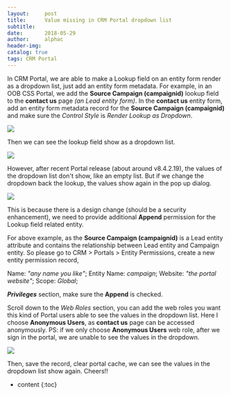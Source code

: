 ```yaml
---
layout:     post
title:      Value missing in CRM Portal dropdown list
subtitle:   
date:       2018-05-29
author:     alphac
header-img: 
catalog: true
tags: CRM Portal
---
```


In CRM Portal, we are able to make a Lookup field on an entity form render as a dropdown list, just add an entity form metadata. For example, in an OOB CSS Portal, we add the **Source Campaign (campaignid)** lookup field to the **contact us** page *(an Lead entity form)*. In the **contact us** entity form, add an entity form metadata record for the **Source Campaign (campaignid)** and make sure the *Control Style* is *Render Lookup as Dropdown*.

![](https://alphacland.blob.core.windows.net/landimages/001.png)

Then we can see the lookup field show as a dropdown list.

![](https://alphacland.blob.core.windows.net/landimages/002.png)

However, after recent Portal release (about around v8.4.2.19), the values of the dropdown list don't show, like an empty list. But if we change the dropdown back the lookup, the values show again in the pop up dialog.

![](https://alphacland.blob.core.windows.net/landimages/003.png)

This is because there is a design change (should be a security enhancement), we need to provide additional **Append** permission for the Lookup field related entity.

For above example, as the **Source Campaign (campaignid)** is a Lead entity attribute and contains the relationship between Lead entity and Campaign entity. So please go to CRM > Portals > Entity Permissions, create a new entity permission record, 

Name: *"any name you like"*; Entity Name: *campaign*; Website: *"the portal website"*; Scope: *Global*;

***Privileges*** section, make sure the **Append** is checked.

Scroll down to the *Web Roles* section, you can add the web roles you want this kind of Portal users able to see the values in the dropdown list. Here I choose **Anonymous Users**, as **contact us** page can be accessed anonymously. PS: if we only choose **Anonymous Users** web role, after we sign in the portal, we are unable to see the values in the dropdown.

![](https://alphacland.blob.core.windows.net/landimages/004.png)

Then, save the record, clear portal cache, we can see the values in the dropdown list show again. Cheers!!

* content
{:toc}
